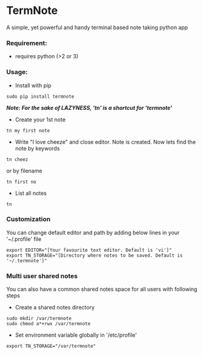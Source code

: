 # TermNote

A simple, yet powerful and handy terminal based note taking python app


### Requirement:

* requires python (>2 or 3)


### Usage:

* Install with pip

```
sudo pip install termnote
```

***Note: For the sake of LAZYNESS, 'tn' is a shortcut for 'termnote'***

* Create your 1st note

```
tn my first note
```

* Write "I love cheeze" and close editor. Note is created. Now lets find the note by keywords

```
tn cheez
```

or by filename

```
tn first no
```

* List all notes

```
tn
```


### Customization

You can change default editor and path by adding below lines in your '~/.profile' file

```
export EDITOR="[Your favourite text editor. Default is 'vi']"
export TN_STORAGE="[Directory where notes to be saved. Default is '~/.termnote']"
```

### Multi user shared notes

You can also have a common shared notes space for all users with following steps

* Create a shared notes directory

```
sudo mkdir /var/termnote
sudo chmod a*+rwx /var/termnote
```

* Set environment variable globally in '/etc/profile'

```
export TN_STORAGE="/var/termnote"
```
